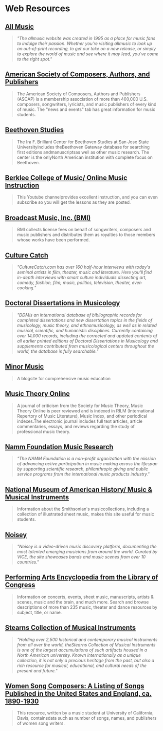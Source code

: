 # Web Resources

## [All Music](http://www.allmusic.com/)

> _"The allmusic website was created in 1995 as a place for music fans to indulge their passion. Whether you're visiting allmusic to look up an out-of-print recording, to get our take on a new release, or simply to explore the world of music and see where it may lead, you've come to the right spot."_

## [American Society of Composers, Authors, and Publishers](http://www.ascap.com/)

> The American Society of Composers, Authors and Publishers \(ASCAP\) is a membership association of more than 400,000 U.S. composers, songwriters, lyricists, and music publishers of every kind of music. The "news and events" tab has great information for music students.

## [Beethoven Studies](http://www.sjsu.edu/beethoven/)

> The Ira F. Brilliant Center for Beethoven Studies at San Jose State Universityincludes theBeethoven Gateway database for searching first editions andmanuscriptsas well as other music research. The center is the onlyNorth American institution with complete focus on Beethoven.

## [Berklee College of Music/ Online Music Instruction](http://www.youtube.com/user/Berkleemusic)

> This Youtube channelprovides excellent instruction, and you can even subscribe so you will get the lessons as they are posted.

## [Broadcast Music, Inc. \(BMI\)](http://www.bmi.com/)

> BMI collects license fees on behalf of songwriters, composers and music publishers and distributes them as royalties to those members whose works have been performed.

## [Culture Catch](http://culturecatch.com/vidcast)

> _"CultureCatch.com has over 160 half-hour interviews with today's seminal artists in film, theater, music and literature. Here you'll find in-depth interviews with smart culture individuals dissecting art, comedy, fashion, film, music, politics, television, theater, even cooking."_



## [Doctoral Dissertations in Musicology](http://www.ams-net.org/ddm/index.php)

> _"DDMis an international database of bibliographic records for completed dissertations and new dissertation topics in the fields of musicology, music theory, and ethnomusicology, as well as in related musical, scientific, and humanistic disciplines. Currently containing over 14,000 records, including the corrected and updated contents of all earlier printed editions of Doctoral Dissertations in Musicology and supplements contributed from musicological centers throughout the world, the database is fully searchable."_

## [Minor Music](http://minormusicllc.com/)

> A blogsite for comprehensive music education

## [Music Theory Online](http://www.mtosmt.org/index.php)

> A journal of criticism from the Society for Music Theory, Music Theory Online is peer reviewed and is indexed in RILM \(International Repertory of Music Literature\), Music Index, and other periodical indexes.The electronic journal includes full text articles, article commentaries, essays, and reviews regarding the study of professional music theory.

## [Namm Foundation Music Research](http://www.nammfoundation.org/)

> _"The NAMM Foundation is a non-profit organization with the mission of advancing active participation in music making across the lifespan by supporting scientific research, philanthropic giving and public service programs from the international music products industry."_

## [National Museum of American History/ Music & Musical Instruments](http://americanhistory.si.edu/collections/subjects/music-musical-instruments)

> Information about the Smithsonian's musiccollections, including a collection of illustrated sheet music, makes this site useful for music students.

## [Noisey](http://www.noisey.com/)

> _"Noisey is a video-driven music discovery platform, documenting the most talented emerging musicians from around the world. Curated by VICE, the site showcases bands and music scenes from over 10 countries."_

## [Performing Arts Encyclopedia from the Library of Congress](http://www.loc.gov/performingarts/index.html)

> Information on concerts, events, sheet music, manuscripts, artists & scenes, music and the brain, and much more. Search and browse descriptions of more than 235 music, theater and dance resources by subject, title, or name.

## [Stearns Collection of Musical Instruments](http://www.music.umich.edu/research/stearns_collection/index.htm)

> _"Holding over 2,500 historical and contemporary musical instruments from all over the world, theStearns Collection of Musical Instruments is one of the largest accumulations of such artifacts housed in a North American university. Known internationally as a unique collection, it is not only a precious heritage from the past, but also a rich resource for musical, educational, and cultural needs of the present and future."_

## [Women Song Composers: A Listing of Songs Published in the United States and England, ca. 1890-1930](http://musdra.ucdavis.edu/people/reynolds/Women_Songs_Home.html)

> This resource, written by a music student at University of California, Davis, containsdata such as number of songs, names, and publishers of women song writers.
